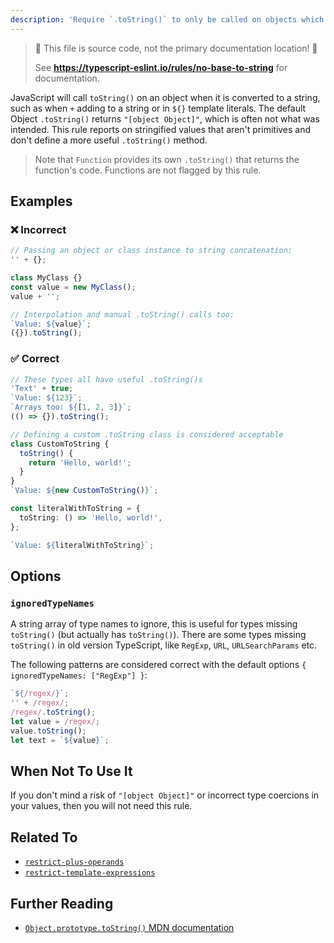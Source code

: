 ```yaml
---
description: 'Require `.toString()` to only be called on objects which provide useful information when stringified.'
---
```


> 🛑 This file is source code, not the primary documentation location! 🛑
>
> See **https://typescript-eslint.io/rules/no-base-to-string** for documentation.

JavaScript will call `toString()` on an object when it is converted to a string, such as when `+` adding to a string or in `${}` template literals.
The default Object `.toString()` returns `"[object Object]"`, which is often not what was intended.
This rule reports on stringified values that aren't primitives and don't define a more useful `.toString()` method.

> Note that `Function` provides its own `.toString()` that returns the function's code.
> Functions are not flagged by this rule.

## Examples

<!--tabs-->

### ❌ Incorrect

```ts
// Passing an object or class instance to string concatenation:
'' + {};

class MyClass {}
const value = new MyClass();
value + '';

// Interpolation and manual .toString() calls too:
`Value: ${value}`;
({}).toString();
```

### ✅ Correct

```ts
// These types all have useful .toString()s
'Text' + true;
`Value: ${123}`;
`Arrays too: ${[1, 2, 3]}`;
(() => {}).toString();

// Defining a custom .toString class is considered acceptable
class CustomToString {
  toString() {
    return 'Hello, world!';
  }
}
`Value: ${new CustomToString()}`;

const literalWithToString = {
  toString: () => 'Hello, world!',
};

`Value: ${literalWithToString}`;
```

## Options

### `ignoredTypeNames`

A string array of type names to ignore, this is useful for types missing `toString()` (but actually has `toString()`).
There are some types missing `toString()` in old version TypeScript, like `RegExp`, `URL`, `URLSearchParams` etc.

The following patterns are considered correct with the default options `{ ignoredTypeNames: ["RegExp"] }`:

```ts option='{ "ignoredTypeNames": ["RegExp"] }' showPlaygroundButton
`${/regex/}`;
'' + /regex/;
/regex/.toString();
let value = /regex/;
value.toString();
let text = `${value}`;
```

## When Not To Use It

If you don't mind a risk of `"[object Object]"` or incorrect type coercions in your values, then you will not need this rule.

## Related To

- [`restrict-plus-operands`](./restrict-plus-operands.md)
- [`restrict-template-expressions`](./restrict-template-expressions.md)

## Further Reading

- [`Object.prototype.toString()` MDN documentation](https://developer.mozilla.org/en-US/docs/Web/JavaScript/Reference/Global_Objects/Object/toString)
